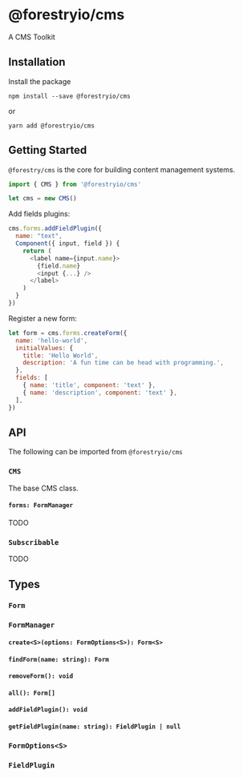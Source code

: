 # @forestryio/cms

A CMS Toolkit

## Installation

Install the package

```
npm install --save @forestryio/cms
```

or

```
yarn add @forestryio/cms
```

## Getting Started

`@forestry/cms` is the core for building content management systems.

```javascript
import { CMS } from '@forestryio/cms'

let cms = new CMS()
```

Add fields plugins:

```javascript
cms.forms.addFieldPlugin({
  name: "text",
  Component({ input, field }) {
    return (
      <label name={input.name}>
        {field.name}
        <input {...} />
      </label>
    )
  }
})

```

Register a new form:

```javascript
let form = cms.forms.createForm({
  name: 'hello-world',
  initialValues: {
    title: 'Hello World',
    description: 'A fun time can be head with programming.',
  },
  fields: [
    { name: 'title', component: 'text' },
    { name: 'description', component: 'text' },
  ],
})
```

## API

The following can be imported from `@forestryio/cms`

### `CMS`

The base CMS class.

#### `forms: FormManager`

TODO

### `Subscribable`

TODO

## Types

### `Form`

### `FormManager`

#### `create<S>(options: FormOptions<S>): Form<S>`

#### `findForm(name: string): Form`

#### `removeForm(): void`

#### `all(): Form[]`

#### `addFieldPlugin(): void`

#### `getFieldPlugin(name: string): FieldPlugin | null`

### `FormOptions<S>`

### `FieldPlugin`
